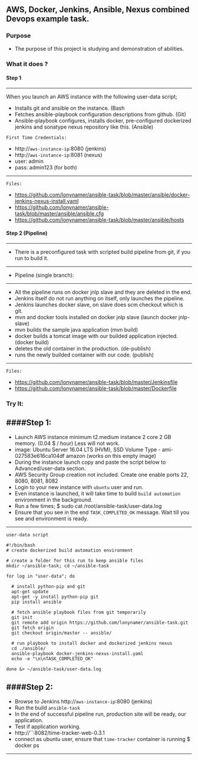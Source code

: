 ## AWS, Docker, Jenkins, Ansible, Nexus combined Devops example task.

### Purpose
- The purpose of this project is studying and demonstration of abilities.

### What it does ?
#### Step 1
---
When you launch an AWS instance with the following user-data script;
- Installs git and ansible on the instance. (Bash
- Fetches ansible-playbook configuration descriptions from github. (Git)
- Ansible-playbook configures, installs docker, pre-configured dockerized jenkins and sonatype nexus repository like this. (Ansible)

`First Time Credentials:`
- http://`aws-instance-ip`:8080  (jenkins)
- http://`aws-instance-ip`:8081  (nexus)
- user: admin
- pass: admin123  (for both)
---

`Files:`
- https://github.com/lonynamer/ansible-task/blob/master/ansible/docker-jenkins-nexus-install.yaml
- https://github.com/lonynamer/ansible-task/blob/master/ansible/ansible.cfg
- https://github.com/lonynamer/ansible-task/blob/master/ansible/hosts

#### Step 2 (Pipeline)
---
- There is a preconfigured task with scripted build pipeline from git, if you run to build it.
---
- Pipeline (single branch):
---
- All the pipeline runs on docker jnlp slave and they are deleted in the end.  
- Jenkins itself do not run anything on itself, only launches the pipeline.
- Jenkins launches docker slave, on slave does scm checkout which is git.
- mvn and docker tools installed on docker jnlp slave (launch docker jnlp-slave)
- mvn builds the sample java application (mvn build)
- docker builds a tomcat image with our builded application injected. (docker build)
- deletes the old container in the production. (de-publish)
- runs the newly builded container with our code. (publish)
---

`Files:`
- https://github.com/lonynamer/ansible-task/blob/master/Jenkinsfile
- https://github.com/lonynamer/ansible-task/blob/master/Dockerfile


### Try It:
####Step 1:
---
- Launch AWS instance minimum t2.medium instance 2 core 2 GB memory. (0.04 $ / hour) Less will not work.
- image: Ubuntu Server 16.04 LTS (HVM), SSD Volume Type - ami-027583e616ca104df amazon (works on this empty image)
- During the instance launch copy and paste the script below to Advanced/user-data section.
- AWS Security Group creation not included. Create one enable ports 22, 8080, 8081, 8082 
- Login to your new instance with `ubuntu` user and run.
- Even instance is launched, it will take time to build `build automation` environment in the background.
- Run a few times;
$ sudo cat /root/ansible-task/user-data.log
- Ensure that you see in the end `TASK_COMPLETED_OK` message. Wait till you see and environment is ready.
---

`user-data script`
```
#!/bin/bash
# create dockerized build automation environment

# create a folder for this run to keep ansible files
mkdir ~/ansible-task; cd ~/ansible-task

for log in "user-data"; do

  # install python-pip and git
  apt-get update
  apt-get -y install python-pip git
  pip install ansible

  # fetch ansible playbook files from git temporarily
  git init
  git remote add origin https://github.com/lonynamer/ansible-task.git
  git fetch origin
  git checkout origin/master -- ansible/

  # run playbook to install docker and dockerized jenkins nexus
  cd ./ansible/
  ansible-playbook docker-jenkins-nexus-install.yaml
  echo -e "\n\nTASK_COMPLETED_OK"

done &> ~/ansible-task/user-data.log
```

####Step 2:
---
- Browse to Jenkins http://`aws-instance-ip`:8080  (jenkins)
- Run the build `ansible-task`
- In the end of successful pipeline run, production site will be ready, our application.
- Test if application working.
- http://``:8082/time-tracker-web-0.3.1
- connect as ubuntu user, ensure that `time-tracker` container is running
$ docker ps
---
